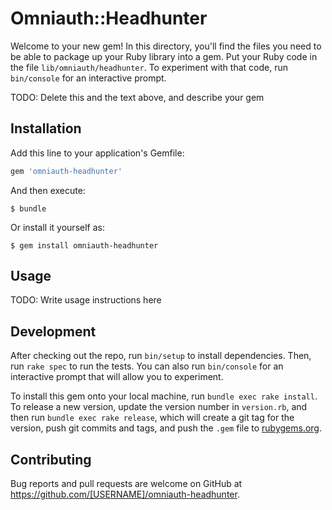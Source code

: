 # Omniauth::Headhunter

Welcome to your new gem! In this directory, you'll find the files you need to be able to package up your Ruby library into a gem. Put your Ruby code in the file `lib/omniauth/headhunter`. To experiment with that code, run `bin/console` for an interactive prompt.

TODO: Delete this and the text above, and describe your gem

## Installation

Add this line to your application's Gemfile:

```ruby
gem 'omniauth-headhunter'
```

And then execute:

    $ bundle

Or install it yourself as:

    $ gem install omniauth-headhunter

## Usage

TODO: Write usage instructions here

## Development

After checking out the repo, run `bin/setup` to install dependencies. Then, run `rake spec` to run the tests. You can also run `bin/console` for an interactive prompt that will allow you to experiment.

To install this gem onto your local machine, run `bundle exec rake install`. To release a new version, update the version number in `version.rb`, and then run `bundle exec rake release`, which will create a git tag for the version, push git commits and tags, and push the `.gem` file to [rubygems.org](https://rubygems.org).

## Contributing

Bug reports and pull requests are welcome on GitHub at https://github.com/[USERNAME]/omniauth-headhunter.

